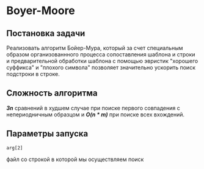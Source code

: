 # Boyer-Moore
## Постановка задачи
Реализовать алгоритм Бойер-Мура, который за счет специальным образом организованнного процесса сопоставления шаблона и строки и предварительной обработки шаблона с помощью эвристик "хорошего суффикса" и "плохого символа" позволяет значительно ускорить поиск подстроки в строке.
## Сложность алгоритма
***3n*** сравнений в худшем случае при поиске первого совпадения с непериодничным образцом и ***O(n * m)*** при поиске всех вхождений.
## Параметры запуска
    arg[2]
файл со строкой в которой мы осуществляем поиск


